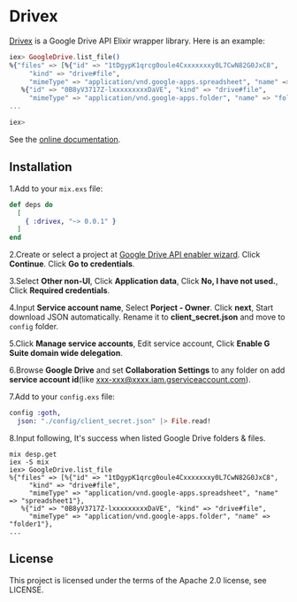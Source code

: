 # Drivex

[Drivex](https://hex.pm/packages/drivex) is a Google Drive API Elixir wrapper library. Here is an example:

```elixir
iex> GoogleDrive.list_file()
%{"files" => [%{"id" => "1tDgypK1qrcg0oule4Cxxxxxxxy0L7CwN82G0JxC8",
     "kind" => "drive#file",
     "mimeType" => "application/vnd.google-apps.spreadsheet", "name" => "spreadsheet1"},
   %{"id" => "0B8yV3717Z-lxxxxxxxxxDaVE", "kind" => "drive#file",
     "mimeType" => "application/vnd.google-apps.folder", "name" => "folder1"},
...

iex> 

```

See the [online documentation](https://hexdocs.pm/drivex).

## Installation

1.Add to your ```mix.exs``` file:

```elixir
def deps do
  [
    { :drivex, "~> 0.0.1" }
  ]
end
```

2.Create or select a project at [Google Drive API enabler wizard](https://console.developers.google.com/flows/enableapi?apiid=drive.googleapis.com). Click <b>Continue</b>. Click <b>Go to credentials</b>.

3.Select <b>Other non-UI</b>, Click <b>Application data</b>, Click <b>No, I have not used.</b>, Click <b>Required credentials</b>.

4.Input <b>Service account name</b>, Select <b>Porject - Owner</b>. Click <b>next</b>, Start download JSON automatically. Rename it to <b>client_secret.json</b> and move to ```config``` folder.

5.Click <b>Manage service accounts</b>, Edit service account, Click <b>Enable G Suite domain wide delegation</b>.

6.Browse <b>Google Drive</b> and set <b>Collaboration Settings</b> to any folder on add <b>service account id</b>(like xxx-xxx@xxxx.iam.gserviceaccount.com).

7.Add to your ```config.exs``` file:

```elixir
config :goth, 
  json: "./config/client_secret.json" |> File.read!
```

8.Input following, It's success when listed Google Drive folders & files.

```
mix desp.get
iex -S mix
iex> GoogleDrive.list_file
%{"files" => [%{"id" => "1tDgypK1qrcg0oule4Cxxxxxxxy0L7CwN82G0JxC8",
     "kind" => "drive#file",
     "mimeType" => "application/vnd.google-apps.spreadsheet", "name" => "spreadsheet1"},
   %{"id" => "0B8yV3717Z-lxxxxxxxxxDaVE", "kind" => "drive#file",
     "mimeType" => "application/vnd.google-apps.folder", "name" => "folder1"},
...
```

## License
This project is licensed under the terms of the Apache 2.0 license, see LICENSE.
